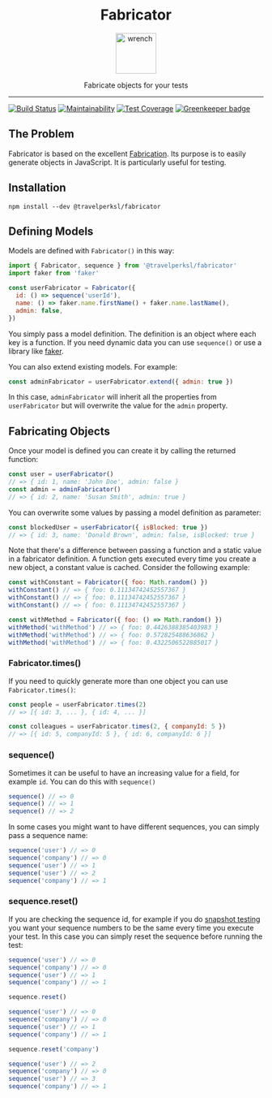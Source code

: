 <div align="center">
<h1>Fabricator</h1>

<a href="https://www.emojione.com/emoji/1f527">
<img height="80" width="80" alt="wrench" src="https://raw.githubusercontent.com/travelperk/fabricator/master/other/wrench.png" />
</a>

<p>Fabricate objects for your tests</p>
</div>
<hr />

[![Build Status](https://travis-ci.org/travelperk/fabricator.svg?branch=master)](https://travis-ci.org/travelperk/fabricator)
[![Maintainability](https://api.codeclimate.com/v1/badges/3b4b6cb754d1b30ec6e7/maintainability)](https://codeclimate.com/github/travelperk/fabricator/maintainability)
[![Test Coverage](https://api.codeclimate.com/v1/badges/3b4b6cb754d1b30ec6e7/test_coverage)](https://codeclimate.com/github/travelperk/fabricator/test_coverage) [![Greenkeeper badge](https://badges.greenkeeper.io/travelperk/fabricator.svg)](https://greenkeeper.io/)

## The Problem

Fabricator is based on the excellent
[Fabrication](https://www.fabricationgem.org/). Its purpose is to easily
generate objects in JavaScript. It is particularly useful for testing.

## Installation

`npm install --dev @travelperksl/fabricator`

## Defining Models

Models are defined with `Fabricator()` in this way:

```js
import { Fabricator, sequence } from '@travelperksl/fabricator'
import faker from 'faker'

const userFabricator = Fabricator({
  id: () => sequence('userId'),
  name: () => faker.name.firstName() + faker.name.lastName(),
  admin: false,
})
```

You simply pass a model definition. The definition is an object where each key
is a function. If you need dynamic data you can use `sequence()` or use a
library like [faker](https://www.npmjs.com/package/faker).

You can also extend existing models. For example:

```js
const adminFabricator = userFabricator.extend({ admin: true })
```

In this case, `adminFabricator` will inherit all the properties from
`userFabricator` but will overwrite the value for the `admin` property.

## Fabricating Objects

Once your model is defined you can create it by calling the returned function:

```js
const user = userFabricator()
// => { id: 1, name: 'John Doe', admin: false }
const admin = adminFabricator()
// => { id: 2, name: 'Susan Smith', admin: true }
```

You can overwrite some values by passing a model definition as parameter:

```js
const blockedUser = userFabricator({ isBlocked: true })
// => { id: 3, name: 'Donald Brown', admin: false, isBlocked: true }
```

Note that there's a difference between passing a function and a static value in
a fabricator definition. A function gets executed every time you create a new
object, a constant value is cached. Consider the following example:

```js
const withConstant = Fabricator({ foo: Math.random() })
withConstant() // => { foo: 0.11134742452557367 }
withConstant() // => { foo: 0.11134742452557367 }
withConstant() // => { foo: 0.11134742452557367 }

const withMethod = Fabricator({ foo: () => Math.random() })
withMethod('withMethod') // => { foo: 0.4426388385403983 }
withMethod('withMethod') // => { foo: 0.572825488636862 }
withMethod('withMethod') // => { foo: 0.4322506522885017 }
```

### Fabricator.times()

If you need to quickly generate more than one object you can use
`Fabricator.times()`:

```js
const people = userFabricator.times(2)
// => [{ id: 3, ... }, { id: 4, ... }]

const colleagues = userFabricator.times(2, { companyId: 5 })
// => [{ id: 5, companyId: 5 }, { id: 6, companyId: 6 }]
```

### sequence()

Sometimes it can be useful to have an increasing value for a field, for example
`id`. You can do this with `sequence()`

```js
sequence() // => 0
sequence() // => 1
sequence() // => 2
```

In some cases you might want to have different sequences, you can simply pass a
sequence name:

```js
sequence('user') // => 0
sequence('company') // => 0
sequence('user') // => 1
sequence('user') // => 2
sequence('company') // => 1
```

### sequence.reset()

If you are checking the sequence id, for example if you do
[snapshot testing](https://facebook.github.io/jest/docs/en/snapshot-testing.html)
you want your sequence numbers to be the same every time you execute your test.
In this case you can simply reset the sequence before running the test:

```js
sequence('user') // => 0
sequence('company') // => 0
sequence('user') // => 1
sequence('company') // => 1

sequence.reset()

sequence('user') // => 0
sequence('company') // => 0
sequence('user') // => 1
sequence('company') // => 1

sequence.reset('company')

sequence('user') // => 2
sequence('company') // => 0
sequence('user') // => 3
sequence('company') // => 1
```
